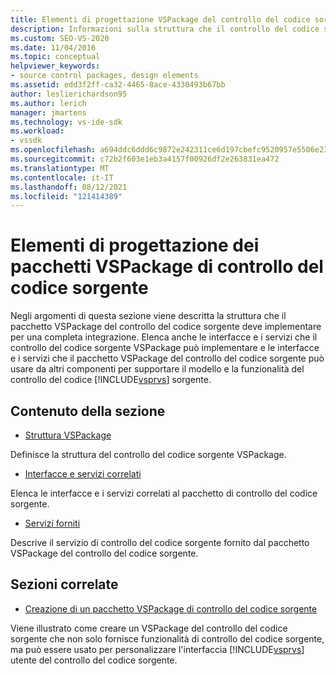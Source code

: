 ```yaml
---
title: Elementi di progettazione VSPackage del controllo del codice sorgente | Microsoft Docs
description: Informazioni sulla struttura che il controllo del codice sorgente VSPackage deve implementare e le interfacce e i servizi che il controllo del codice sorgente VSPackage può implementare.
ms.custom: SEO-VS-2020
ms.date: 11/04/2016
ms.topic: conceptual
helpviewer_keywords:
- source control packages, design elements
ms.assetid: edd3f2ff-ca32-4465-8ace-4330493b67bb
author: leslierichardson95
ms.author: lerich
manager: jmartens
ms.technology: vs-ide-sdk
ms.workload:
- vssdk
ms.openlocfilehash: a694ddc6ddd6c9872e242311ce6d197cbefc9520957e5506e238063bf8e233b3
ms.sourcegitcommit: c72b2f603e1eb3a4157f00926df2e263831ea472
ms.translationtype: MT
ms.contentlocale: it-IT
ms.lasthandoff: 08/12/2021
ms.locfileid: "121414389"
---
```

# <a name="source-control-vspackage-design-elements"></a>Elementi di progettazione dei pacchetti VSPackage di controllo del codice sorgente
Negli argomenti di questa sezione viene descritta la struttura che il pacchetto VSPackage del controllo del codice sorgente deve implementare per una completa integrazione. Elenca anche le interfacce e i servizi che il controllo del codice sorgente VSPackage può implementare e le interfacce e i servizi che il pacchetto VSPackage del controllo del codice sorgente può usare da altri componenti per supportare il modello e la funzionalità del controllo del codice [!INCLUDE[vsprvs](../../code-quality/includes/vsprvs_md.md)] sorgente.

## <a name="in-this-section"></a>Contenuto della sezione
- [Struttura VSPackage](../../extensibility/internals/vspackage-structure-source-control-vspackage.md)

 Definisce la struttura del controllo del codice sorgente VSPackage.

- [Interfacce e servizi correlati](../../extensibility/internals/related-services-and-interfaces-source-control-vspackage.md)

 Elenca le interfacce e i servizi correlati al pacchetto di controllo del codice sorgente.

- [Servizi forniti](../../extensibility/internals/services-provided-source-control-vspackage.md)

 Descrive il servizio di controllo del codice sorgente fornito dal pacchetto VSPackage del controllo del codice sorgente.

## <a name="related-sections"></a>Sezioni correlate
- [Creazione di un pacchetto VSPackage di controllo del codice sorgente](../../extensibility/internals/creating-a-source-control-vspackage.md)

 Viene illustrato come creare un VSPackage del controllo del codice sorgente che non solo fornisce funzionalità di controllo del codice sorgente, ma può essere usato per personalizzare l'interfaccia [!INCLUDE[vsprvs](../../code-quality/includes/vsprvs_md.md)] utente del controllo del codice sorgente.
